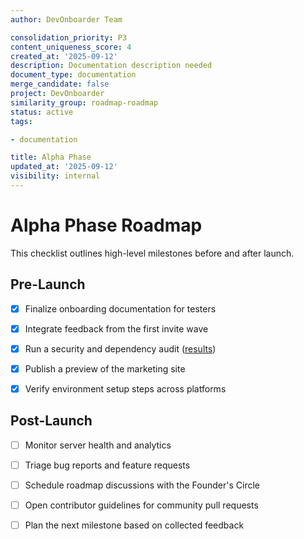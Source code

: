 ```yaml
---
author: DevOnboarder Team

consolidation_priority: P3
content_uniqueness_score: 4
created_at: '2025-09-12'
description: Documentation description needed
document_type: documentation
merge_candidate: false
project: DevOnboarder
similarity_group: roadmap-roadmap
status: active
tags:

- documentation

title: Alpha Phase
updated_at: '2025-09-12'
visibility: internal
---
```


# Alpha Phase Roadmap

This checklist outlines high-level milestones before and after launch.

## Pre-Launch

- [x] Finalize onboarding documentation for testers

- [x] Integrate feedback from the first invite wave

- [x] Run a security and dependency audit ([results](../security-audit-2025-06-21.md))

- [x] Publish a preview of the marketing site

- [x] Verify environment setup steps across platforms

## Post-Launch

- [ ] Monitor server health and analytics

- [ ] Triage bug reports and feature requests

- [ ] Schedule roadmap discussions with the Founder's Circle

- [ ] Open contributor guidelines for community pull requests

- [ ] Plan the next milestone based on collected feedback
